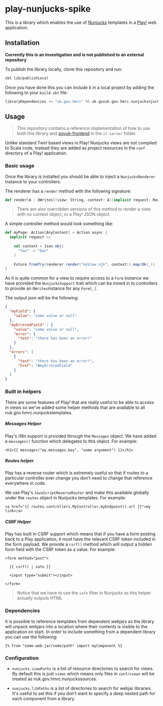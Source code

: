 # play-nunjucks-spike

This is a library which enables the use of [Nunjucks](https://mozilla.github.io/uk.gov.hmrc.nunjucks/)
templates in a [Play!](https://www.playframework.com/) web application.

## Installation

__Currently this is an investigation and is not published to an external repository__

To publish the library locally, clone this repository and run:

```bash
sbt lib/publishLocal
```

Once you have done this you can include it in a local project
by adding the following to your `build.sbt` file:

```scala
libraryDependencies += "uk.gov.hmrc" %% uk.govuk.gov.hmrc.nunjucksnjucks % "0.1.0-SNAPSHOT"
```

## Usage

> This repository contains a reference implementation of how
to use both this library and [govuk-frontend](https://github.com/alphagov/govuk-frontend)
in the `it-server` folder.

Unlike standard Twirl based views in Play! Nunjucks views are
not compiled to Scala code, instead they are 
added as project resources in the `conf` directory of a Play!
application.

### Basic usage

Once the library is installed you should be able to inject a
`NunjucksRenderer` instance to your controllers.

The renderer has a `render` method with the following signature:

```scala
def render[A : OWrites](view: String, context: A)(implicit request: RequestHeader): Try[Html]
```

> There are also overridden versions of this method to render
a view with no context object, or a Play! JSON object.

A simple controller method would look something like:

```scala
def myPage: Action[AnyContent] = Action.async {
  implicit request =>
    
    val context = Json.obj(
      "foo" -> "bar"
    )
  
    Future.fromTry(renderer.render("myView.njk", context)).map(Ok(_))
}
```

As it is quite common for a view to require access to a `Form`
instance we have provided the `NunjucksSupport` trait which
can be mixed in to controllers to provide an `OWrites`instance
for any `Form[_]`.

The output json will be the following:

```json
{
  "myField": {
    "value": "some value or null"
  },
  "myErroredField" : {
    "value": "some value or null",
    "error": {
      "text": "there has been an error!"
    }
  },
  "errors": [
    {
      "text": "there has been an error!",
      "href": "#myErroredField"
    }
  ]
}
```

### Built in helpers

There are some features of Play! that are really useful to be
able to access in views so we've added some helper methods 
that are available to all nuk.gov.hmrc.nunjuckstemplates.

##### Messages Helper

Play's i18n support is provided through the `Messages` object.
We have added a `messages()` function which delegates to this
object. For example:

```nunjucks
<h1>{{ messages("my.messages.key", "some argument") }}</h1>
```

##### Routes helper

Play has a reverse router which is extremely useful so that
if routes to a particular controller ever change you don't
need to change that reference everywhere in code.

We use Play's `JavaScriptReverseRouter` and make this available
globally under the `routes` object in Nunjucks templates. For example:

```nunjucks
<a href="{{ routes.controllers.MyController.myEndpoint().url }}">my link</a>
```

##### CSRF Helper

Play has built in CSRF support which means that if you have a form
posting back to a Play application, it must have the relevant
CSRF token included in the form payload. We provide a `csrf()`
method which will output a hidden form field with the CSRF
token as a value. For example:

```nunjucks
<form method="post">

  {{ csrf() | safe }}
  
  <input type="submit"></input>
  
</form>
```

> Notice that we have to use the `safe` filter in Nunjucks as this
helper actually outputs HTML

### Dependencies

It is possible to reference templates from dependent webjars as
the library will unpack webjars into a location where their
contents is visible to the application on start. In order to
include something from a dependent library you can use the
following:

```nunjucks
{% from "some-web-jar/some/path" import myComponent %}
```

### Configuration

- `nunjucks.viewPaths` is a list of resource directories to search
for views. By default this is just `views` which means only files in
`conf/views` will be treated as nuk.gov.hmrc.nunjuckssources.

- `nunjucks.libPaths` is a list of directories to search
for webjar libraries. It's useful to set this if you don't want to
specify a deep nested path for each component from a library.